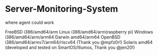 # Server-Monitoring-System


where agent could work 

FreeBSD i386/amd64/arm
Linux i386/amd64/arm(raspberry pi)
Windows i386/amd64/arm/arm64
Darwin amd64/arm64
OpenBSD i386/amd64/armv7/arm64/riscv64 (Thank you @mpfz0r!)
Solaris amd64 (developed and tested on SmartOS/Illumos, Thank you @jen20!)